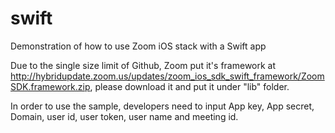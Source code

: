 # swift
Demonstration of how to use Zoom iOS stack with a Swift app

Due to the single size limit of Github, Zoom put it's framework at http://hybridupdate.zoom.us/updates/zoom_ios_sdk_swift_framework/ZoomSDK.framework.zip, please download it and put it under "lib" folder. 

In order to use the sample, developers need to input App key, App secret, Domain, user id, user token, user name and meeting id.
